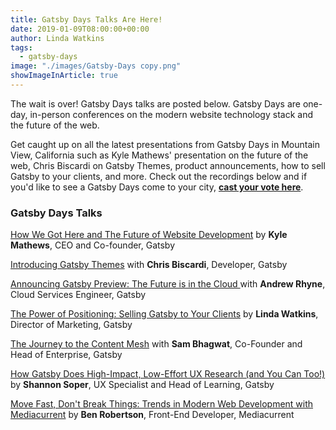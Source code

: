 ```yaml
---
title: Gatsby Days Talks Are Here!
date: 2019-01-09T08:00:00+00:00
author: Linda Watkins
tags:
  - gatsby-days
image: "./images/Gatsby-Days copy.png"
showImageInArticle: true
---
```


The wait is over! Gatsby Days talks are posted below. Gatsby Days are one-day, in-person conferences on the modern website technology stack and the future of the web.

Get caught up on all the latest presentations from Gatsby Days in Mountain View, California such as Kyle Mathews' presentation on the future of the web, Chris Biscardi on Gatsby Themes, product announcements, how to sell Gatsby to your clients, and more. Check out the recordings below and if you'd like to see a Gatsby Days come to your city, [**cast your vote here**](https://www.gatsbyjs.com/gatsby-days-signup/).

### Gatsby Days Talks

[How We Got Here and The Future of Website Development](https://www.gatsbyjs.com/gatsby-days-keynote-kyle/) by **Kyle Mathews**, CEO and Co-founder, Gatsby

[Introducing Gatsby Themes](https://www.gatsbyjs.com/gatsby-days-themes-chris/) with **Chris Biscardi**, Developer, Gatsby

[Announcing Gatsby Preview: The Future is in the Cloud ](https://www.gatsbyjs.com/gatsby-days-preview-andrew/) with **Andrew Rhyne**, Cloud Services Engineer, Gatsby

[The Power of Positioning: Selling Gatsby to Your Clients](https://www.gatsbyjs.com/gatsby-days-positioning-linda/) by **Linda Watkins**, Director of Marketing, Gatsby

[The Journey to the Content Mesh](https://www.gatsbyjs.com/gatsby-days-content-mesh-sam/) with **Sam Bhagwat**, Co-Founder and Head of Enterprise, Gatsby

[How Gatsby Does High-Impact, Low-Effort UX Research (and You Can Too!)](https://www.gatsbyjs.com/gatsby-days-UXresearch-shannon/) by **Shannon Soper**, UX Specialist and Head of Learning, Gatsby

[Move Fast, Don't Break Things: Trends in Modern Web Development with Mediacurrent](https://www.gatsbyjs.com/gatsby-days-mediacurrent-ben/) by **Ben Robertson**, Front-End Developer, Mediacurrent
